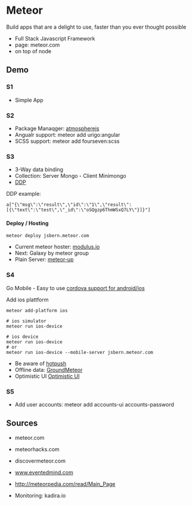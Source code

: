 # Meteor


Build apps that are a delight to use, faster than you ever thought possible

* Full Stack Javascript Framework
* page: meteor.com
* on top of node


## Demo

### S1

* Simple App

### S2

* Package Manaqger: [atmospherejs](https://atmospherejs.com)
* Angualr support: meteor add urigo:angular
* SCSS support: meteor add fourseven:scss


### S3

* 3-Way data binding
* Collection: Server Mongo - Client Minimongo 
* [DDP](https://www.meteor.com/ddp)

DDP example: 

    a["{\"msg\":\"result\",\"id\":\"1\",\"result\":[{\"text\":\"test\",\"_id\":\"oSQgzp6ThmWSxQ7LY\"}]}"]
        
#### Deploy / Hosting

    meteor deploy jsbern.meteor.com
    
* Current meteor hoster: [modulus.io](http://modulus.io)
* Next: Galaxy by meteor group
* Plain Server: [meteor-up](https://github.com/arunoda/meteor-up) 

### S4

Go Mobile - Easy to use [cordova support for android/ios](https://github.com/meteor/meteor/wiki/Meteor-Cordova-Phonegap-integration)

Add ios plattform

    meteor add-platform ios
    
    # ios simulator
    meteor run ios-device

    # ios device
    meteor run ios-device
    # or 
    meteor run ios-device --mobile-server jsbern.meteor.com
    
        
* Be aware of [hotpush](http://info.meteor.com/blog/meteor-hot-code-push)
* Offline data: [GroundMeteor](https://github.com/GroundMeteor/db)
* Optimistic UI [Optimistic UI](http://info.meteor.com/blog/optimistic-ui-with-meteor-latency-compensation)

### S5

* Add user accounts: meteor add accounts-ui accounts-password

## Sources

* meteor.com
* meteorhacks.com
* discovermeteor.com
* www.eventedmind.com
* http://meteorpedia.com/read/Main_Page

* Monitoring: kadira.io



